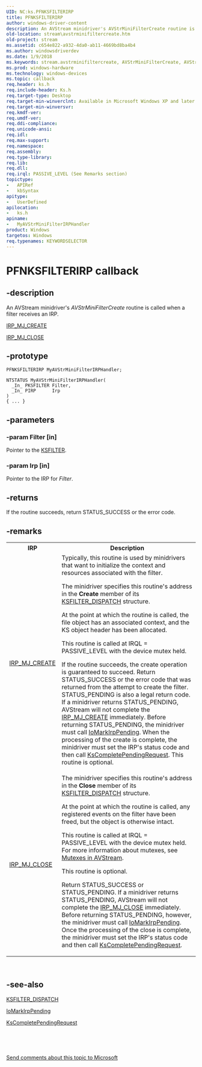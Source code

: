 ```yaml
---
UID: NC:ks.PFNKSFILTERIRP
title: PFNKSFILTERIRP
author: windows-driver-content
description: An AVStream minidriver's AVStrMiniFilterCreate routine is called when a filter receives an IRP.
old-location: stream\avstrminifiltercreate.htm
old-project: stream
ms.assetid: c654e822-a932-4da0-ab11-4669bd8ba4b4
ms.author: windowsdriverdev
ms.date: 1/9/2018
ms.keywords: stream.avstrminifiltercreate, AVStrMiniFilterCreate, AVStrMiniFilterClose, MyAVStrMiniFilterIRPHandler routine [Streaming Media Devices], MyAVStrMiniFilterIRPHandler, PFNKSFILTERIRP, PFNKSFILTERIRP, ks/MyAVStrMiniFilterIRPHandler, avstclbk_76b73509-587e-47bd-9de7-92eac4237706.xml
ms.prod: windows-hardware
ms.technology: windows-devices
ms.topic: callback
req.header: ks.h
req.include-header: Ks.h
req.target-type: Desktop
req.target-min-winverclnt: Available in Microsoft Windows XP and later operating systems and DirectX 8.0 and later DirectX versions.
req.target-min-winversvr: 
req.kmdf-ver: 
req.umdf-ver: 
req.ddi-compliance: 
req.unicode-ansi: 
req.idl: 
req.max-support: 
req.namespace: 
req.assembly: 
req.type-library: 
req.lib: 
req.dll: 
req.irql: PASSIVE_LEVEL (See Remarks section)
topictype:
-	APIRef
-	kbSyntax
apitype:
-	UserDefined
apilocation:
-	ks.h
apiname:
-	MyAVStrMiniFilterIRPHandler
product: Windows
targetos: Windows
req.typenames: KEYWORDSELECTOR
---
```


# PFNKSFILTERIRP callback


## -description


An AVStream minidriver's <i>AVStrMiniFilterCreate</i> routine is called when a filter receives an IRP. 


<a href="https://msdn.microsoft.com/library/windows/hardware/ff548630">IRP_MJ_CREATE</a>



<a href="https://msdn.microsoft.com/library/windows/hardware/ff550720">IRP_MJ_CLOSE</a>



## -prototype


````
PFNKSFILTERIRP MyAVStrMiniFilterIRPHandler;

NTSTATUS MyAVStrMiniFilterIRPHandler(
  _In_ PKSFILTER Filter,
  _In_ PIRP      Irp
)
{ ... }
````


## -parameters




### -param Filter [in]

Pointer to the <a href="..\ks\ns-ks-_ksfilter.md">KSFILTER</a>.


### -param Irp [in]

Pointer to the IRP for <i>Filter</i>.


## -returns


If the routine succeeds, return STATUS_SUCCESS or the error code.



## -remarks


<table>
<tr>
<th>IRP</th>
<th>Description</th>
</tr>
<tr>
<td>
<a href="https://msdn.microsoft.com/library/windows/hardware/ff548630">IRP_MJ_CREATE</a>
</td>
<td>
Typically, this routine is used by minidrivers that want to initialize the context and resources associated with the filter.

The minidriver specifies this routine's address in the <b>Create</b> member of its <a href="..\ks\ns-ks-_ksfilter_dispatch.md">KSFILTER_DISPATCH</a> structure.

At the point at which the routine is called, the file object has an associated context, and the KS object header has been allocated.

This routine is called at IRQL = PASSIVE_LEVEL with the device mutex held.</p>If the routine succeeds, the create operation is guaranteed to succeed. Return STATUS_SUCCESS or the error code that was returned from the attempt to create the filter. STATUS_PENDING is also a legal return code. If a minidriver returns STATUS_PENDING, AVStream will not complete the <a href="https://msdn.microsoft.com/library/windows/hardware/ff548630">IRP_MJ_CREATE</a> immediately. Before returning STATUS_PENDING, the minidriver must call <a href="..\wdm\nf-wdm-iomarkirppending.md">IoMarkIrpPending</a>. When the processing of the create is complete, the minidriver must set the IRP's status code and then call <a href="..\ks\nf-ks-kscompletependingrequest.md">KsCompletePendingRequest</a>.
        This routine is optional.

</td>
</tr>
<tr>
<td>
<a href="https://msdn.microsoft.com/library/windows/hardware/ff550720">IRP_MJ_CLOSE</a>
</td>
<td>
The minidriver specifies this routine's address in the <b>Close</b> member of its <a href="..\ks\ns-ks-_ksfilter_dispatch.md">KSFILTER_DISPATCH</a> structure.

At the point at which the routine is called, any registered events on the filter have been freed, but the object is otherwise intact.

This routine is called at IRQL = PASSIVE_LEVEL with the device mutex held. For more information about mutexes, see <a href="https://msdn.microsoft.com/011edaaa-7449-41c3-8cfb-0d319901af8b">Mutexes in AVStream</a>.

This routine is optional.

Return STATUS_SUCCESS or STATUS_PENDING. If a minidriver returns STATUS_PENDING, AVStream will not complete the <a href="https://msdn.microsoft.com/library/windows/hardware/ff550720">IRP_MJ_CLOSE</a> immediately. Before returning STATUS_PENDING, however, the minidriver must call <a href="..\wdm\nf-wdm-iomarkirppending.md">IoMarkIrpPending</a>. Once the processing of the close is complete, the minidriver must set the IRP's status code and then call <a href="..\ks\nf-ks-kscompletependingrequest.md">KsCompletePendingRequest</a>.

</td>
</tr>
</table> 



## -see-also

<a href="..\ks\ns-ks-_ksfilter_dispatch.md">KSFILTER_DISPATCH</a>

<a href="..\wdm\nf-wdm-iomarkirppending.md">IoMarkIrpPending</a>

<a href="..\ks\nf-ks-kscompletependingrequest.md">KsCompletePendingRequest</a>

 

 

<a href="mailto:wsddocfb@microsoft.com?subject=Documentation%20feedback [stream\stream]:%20PFNKSFILTERIRP routine%20 RELEASE:%20(1/9/2018)&amp;body=%0A%0APRIVACY STATEMENT%0A%0AWe use your feedback to improve the documentation. We don't use your email address for any other purpose, and we'll remove your email address from our system after the issue that you're reporting is fixed. While we're working to fix this issue, we might send you an email message to ask for more info. Later, we might also send you an email message to let you know that we've addressed your feedback.%0A%0AFor more info about Microsoft's privacy policy, see http://privacy.microsoft.com/en-us/default.aspx." title="Send comments about this topic to Microsoft">Send comments about this topic to Microsoft</a>

